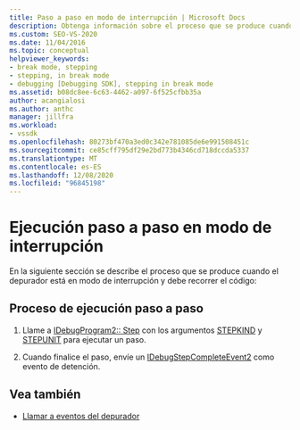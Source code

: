 ```yaml
---
title: Paso a paso en modo de interrupción | Microsoft Docs
description: Obtenga información sobre el proceso que se produce cuando el depurador está en modo de interrupción. Después, el depurador debe recorrer el código.
ms.custom: SEO-VS-2020
ms.date: 11/04/2016
ms.topic: conceptual
helpviewer_keywords:
- break mode, stepping
- stepping, in break mode
- debugging [Debugging SDK], stepping in break mode
ms.assetid: b08dc8ee-6c63-4462-a097-6f525cfbb35a
author: acangialosi
ms.author: anthc
manager: jillfra
ms.workload:
- vssdk
ms.openlocfilehash: 80273bf470a3ed0c342e781085de6e991508451c
ms.sourcegitcommit: ce85cff795df29e2bd773b4346cd718dccda5337
ms.translationtype: MT
ms.contentlocale: es-ES
ms.lasthandoff: 12/08/2020
ms.locfileid: "96845198"
---
```

# <a name="stepping-in-break-mode"></a>Ejecución paso a paso en modo de interrupción
En la siguiente sección se describe el proceso que se produce cuando el depurador está en modo de interrupción y debe recorrer el código:

## <a name="stepping-process"></a>Proceso de ejecución paso a paso

1. Llame a [IDebugProgram2:: Step](../../extensibility/debugger/reference/idebugprogram2-step.md) con los argumentos [STEPKIND](../../extensibility/debugger/reference/stepkind.md) y [STEPUNIT](../../extensibility/debugger/reference/stepunit.md) para ejecutar un paso.

2. Cuando finalice el paso, envíe un [IDebugStepCompleteEvent2](../../extensibility/debugger/reference/idebugstepcompleteevent2.md) como evento de detención.

## <a name="see-also"></a>Vea también
- [Llamar a eventos del depurador](../../extensibility/debugger/calling-debugger-events.md)
